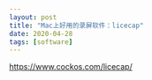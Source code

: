 ```yaml
---
layout: post
title: "Mac上好用的录屏软件：licecap"
date: 2020-04-28
tags: [software]
---
```


https://www.cockos.com/licecap/
